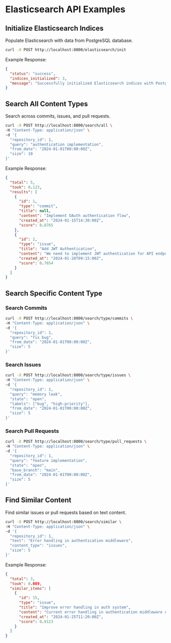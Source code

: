 # Elasticsearch API Examples

## Initialize Elasticsearch Indices

Populate Elasticsearch with data from PostgreSQL database.

```bash
curl -X POST http://localhost:8000/elasticsearch/init
```

Example Response:
```json
{
  "status": "success",
  "indices_initialized": 3,
  "message": "Successfully initialized Elasticsearch indices with PostgreSQL data"
}
```

## Search All Content Types

Search across commits, issues, and pull requests.

```bash
curl -X POST http://localhost:8000/search/all \
-H "Content-Type: application/json" \
-d '{
  "repository_id": 1,
  "query": "authentication implementation",
  "from_date": "2024-01-01T00:00:00Z",
  "size": 10
}'
```

Example Response:
```json
{
  "total": 5,
  "took": 0.123,
  "results": [
    {
      "id": 1,
      "type": "commit",
      "title": null,
      "content": "Implement OAuth authentication flow",
      "created_at": "2024-01-15T14:30:00Z",
      "score": 0.8765
    },
    {
      "id": 2,
      "type": "issue",
      "title": "Add JWT Authentication",
      "content": "We need to implement JWT authentication for API endpoints",
      "created_at": "2024-01-20T09:15:00Z",
      "score": 0.7654
    }
  ]
}
```

## Search Specific Content Type

### Search Commits

```bash
curl -X POST http://localhost:8000/search/type/commits \
-H "Content-Type: application/json" \
-d '{
  "repository_id": 1,
  "query": "fix bug",
  "from_date": "2024-01-01T00:00:00Z",
  "size": 5
}'
```

### Search Issues

```bash
curl -X POST http://localhost:8000/search/type/issues \
-H "Content-Type: application/json" \
-d '{
  "repository_id": 1,
  "query": "memory leak",
  "state": "open",
  "labels": ["bug", "high-priority"],
  "from_date": "2024-01-01T00:00:00Z",
  "size": 5
}'
```

### Search Pull Requests

```bash
curl -X POST http://localhost:8000/search/type/pull_requests \
-H "Content-Type: application/json" \
-d '{
  "repository_id": 1,
  "query": "feature implementation",
  "state": "open",
  "base_branch": "main",
  "from_date": "2024-01-01T00:00:00Z",
  "size": 5
}'
```

## Find Similar Content

Find similar issues or pull requests based on text content.

```bash
curl -X POST http://localhost:8000/search/similar \
-H "Content-Type: application/json" \
-d '{
  "repository_id": 1,
  "text": "Error handling in authentication middleware",
  "content_type": "issues",
  "size": 5
}'
```

Example Response:
```json
{
  "total": 3,
  "took": 0.089,
  "similar_items": [
    {
      "id": 15,
      "type": "issue",
      "title": "Improve error handling in auth system",
      "content": "Current error handling in authentication middleware needs improvement...",
      "created_at": "2024-01-25T11:20:00Z",
      "score": 0.9123
    }
  ]
}
```
